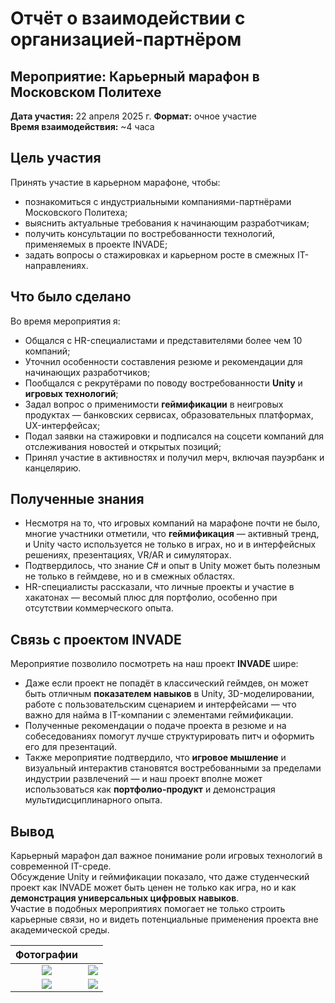 # Отчёт о взаимодействии с организацией-партнёром

## Мероприятие: Карьерный марафон в Московском Политехе  
**Дата участия:** 22 апреля 2025 г. 
**Формат:** очное участие  
**Время взаимодействия:** ~4 часа  

## Цель участия

Принять участие в карьерном марафоне, чтобы:
- познакомиться с индустриальными компаниями-партнёрами Московского Политеха;
- выяснить актуальные требования к начинающим разработчикам;
- получить консультации по востребованности технологий, применяемых в проекте INVADE;
- задать вопросы о стажировках и карьерном росте в смежных IT-направлениях.

## Что было сделано

Во время мероприятия я:

- Общался с HR-специалистами и представителями более чем 10 компаний;
- Уточнил особенности составления резюме и рекомендации для начинающих разработчиков;
- Пообщался с рекрутёрами по поводу востребованности **Unity** и **игровых технологий**;
- Задал вопрос о применимости **геймификации** в неигровых продуктах — банковских сервисах, образовательных платформах, UX-интерфейсах;
- Подал заявки на стажировки и подписался на соцсети компаний для отслеживания новостей и открытых позиций;
- Принял участие в активностях и получил мерч, включая пауэрбанк и канцелярию.

## Полученные знания

- Несмотря на то, что игровых компаний на марафоне почти не было, многие участники отметили, что **геймификация** — активный тренд, и Unity часто используется не только в играх, но и в интерфейсных решениях, презентациях, VR/AR и симуляторах.
- Подтвердилось, что знание C# и опыт в Unity может быть полезным не только в геймдеве, но и в смежных областях.
- HR-специалисты рассказали, что личные проекты и участие в хакатонах — весомый плюс для портфолио, особенно при отсутствии коммерческого опыта.

## Связь с проектом INVADE

Мероприятие позволило посмотреть на наш проект **INVADE** шире:  
- Даже если проект не попадёт в классический геймдев, он может быть отличным **показателем навыков** в Unity, 3D-моделировании, работе с пользовательским сценарием и интерфейсами — что важно для найма в IT-компании с элементами геймификации.
- Полученные рекомендации о подаче проекта в резюме и на собеседованиях помогут лучше структурировать питч и оформить его для презентаций.
- Также мероприятие подтвердило, что **игровое мышление** и визуальный интерактив становятся востребованными за пределами индустрии развлечений — и наш проект вполне может использоваться как **портфолио-продукт** и демонстрация мультидисциплинарного опыта.

## Вывод

Карьерный марафон дал важное понимание роли игровых технологий в современной IT-среде.  
Обсуждение Unity и геймификации показало, что даже студенческий проект как INVADE может быть ценен не только как игра, но и как **демонстрация универсальных цифровых навыков**.  
Участие в подобных мероприятиях помогает не только строить карьерные связи, но и видеть потенциальные применения проекта вне академической среды.

|Фотографии||
|:-:|:-:|
|![](image-md/iter1.jpg)|![](image-md/iter2.jpg)|
|![](image-md/iter3.jpg)|![](image-md/iter4.jpg)|
